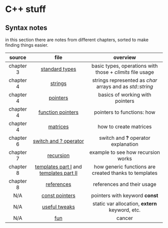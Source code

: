 # C++ stuff

## Syntax notes

in this section there are notes from different chapters, sorted to make
finding things easier.

| source | file | overview |
| :----: | :--: | :------: |
| chapter 3 | [standard types](syntax_notes/standard-types.cpp) | basic types, operations with those + *climits* file usage |
| chapter 4 | [strings](syntax_notes/strings.cpp) | strings represented as *char* arrays and as *std::string* |
| chapter 4 | [pointers](syntax_notes/pointers.cpp) | basics of working with pointers |
| chapter 4 | [function pointers](syntax_notes/pointers-to-functions.cpp) | pointers to functions: how |
| chapter 4 | [matrices](syntax_notes/two-dimensional-arrays.cpp) | how to create matrices |
| chapter 6 | [switch and ? operator](syntax_notes/switch-and-?.cpp) | switch and **?** operator explanation |
| chapter 7 | [recursion](syntax_notes/ruler-recursion-example.cpp) | example to see how recursion works |
| chapter 8 | [templates part I](syntax_notes/templates-part-1.cpp) and [templates part II](syntax_notes/templates-part-2.cpp) | how generic functions are created thanks to templates |
| chapter 8 | [references](syntax_notes/references.cpp) | references and their usage |
| N/A | [const pointers](syntax_notes/const-pointers.cpp) | pointers with keyword **const** |
| N/A | [useful tweaks](syntax_notes/some-big-tweaks) | static var allocation, **extern** keyword, etc. |
| N/A | [fun](syntax_notes/fun.cpp) | cancer |
